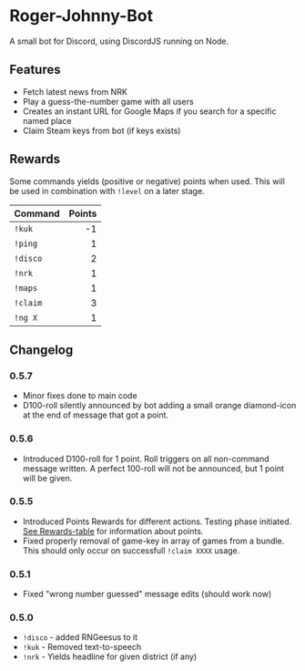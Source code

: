 # Roger-Johnny-Bot

A small bot for Discord, using DiscordJS running on Node.

## Features 

* Fetch latest news from NRK
* Play a guess-the-number game with all users
* Creates an instant URL for Google Maps if you search for a specific named place
* Claim Steam keys from bot (if keys exists)

## Rewards

Some commands yields (positive or negative) points when used. This will be used in combination with `!level` on a later stage.

| Command		| Points |
| ------------- | -----: |
| `!kuk`		| -1	 |
| `!ping`		| 1		 |
| `!disco`		| 2		 |
| `!nrk` 		| 1		 |
| `!maps` 		| 1		 |
| `!claim`		| 3		 |
| `!ng X` 		| 1		 |

## Changelog

### 0.5.7
* Minor fixes done to main code
* D100-roll silently announced by bot adding a small orange diamond-icon at the end of message that got a point.

### 0.5.6
* Introduced D100-roll for 1 point. Roll triggers on all non-command message written. A perfect 100-roll will not be announced, but 1 point will be given.

### 0.5.5
* Introduced Points Rewards for different actions. Testing phase initiated. [See Rewards-table](#rewards) for information about points.
* Fixed properly removal of game-key in array of games from a bundle. This should only occur on successfull `!claim XXXX` usage.

### 0.5.1
* Fixed "wrong number guessed" message edits (should work now)

### 0.5.0
* `!disco` - added RNGeesus to it
* `!kuk` - Removed text-to-speech
* `!nrk` - Yields headline for given district (if any)